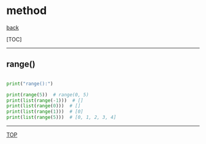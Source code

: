 # method

[back](../index.md)

[TOC]

---

## range()

```py

print("range():")

print(range(5))  # range(0, 5)
print(list(range(-1)))  # []
print(list(range(0)))  # []
print(list(range(1)))  # [0]
print(list(range(5)))  # [0, 1, 2, 3, 4]

```

---

[TOP](#method)

